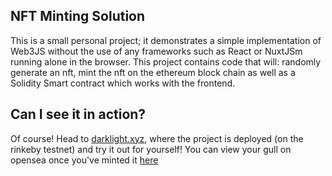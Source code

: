 ## NFT Minting Solution
This is a small personal project; it demonstrates a simple implementation of Web3JS without the use of any frameworks such as React or NuxtJSm running alone in the browser. This project contains code that will: randomly generate an nft, mint the nft on the ethereum block chain as well as a Solidity Smart contract which works with the frontend.

## Can I see it in action?
Of course! Head to <a href="darklight.xyz"> darklight.xyz</a>, where the project is deployed (on the rinkeby testnet) and try it out for yourself! You can view your gull on opensea once you've minted it <a href="https://testnets.opensea.io/assets/0xd5b0bdcbf9bf1fadb2d57228ca4bd5b969839810/"> here </a>
